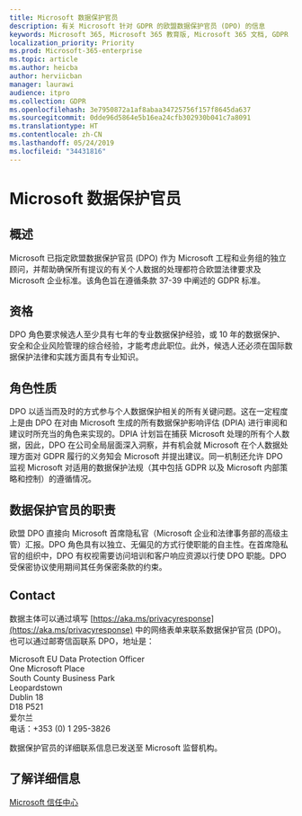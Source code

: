 ```yaml
---
title: Microsoft 数据保护官员
description: 有关 Microsoft 针对 GDPR 的欧盟数据保护官员 (DPO) 的信息
keywords: Microsoft 365, Microsoft 365 教育版, Microsoft 365 文档, GDPR
localization_priority: Priority
ms.prod: Microsoft-365-enterprise
ms.topic: article
ms.author: heicba
author: herviicban
manager: laurawi
audience: itpro
ms.collection: GDPR
ms.openlocfilehash: 3e7950872a1af8abaa34725756f157f8645da637
ms.sourcegitcommit: 0dde96d5864e5b16ea24cfb302930b041c7a8091
ms.translationtype: HT
ms.contentlocale: zh-CN
ms.lasthandoff: 05/24/2019
ms.locfileid: "34431816"
---
```

# <a name="microsofts-data-protection-officer"></a>Microsoft 数据保护官员

## <a name="overview"></a>概述
Microsoft 已指定欧盟数据保护官员 (DPO) 作为 Microsoft 工程和业务组的独立顾问，并帮助确保所有提议的有关个人数据的处理都符合欧盟法律要求及 Microsoft 企业标准。该角色旨在遵循条款 37-39 中阐述的 GDPR 标准。

## <a name="qualifications"></a>资格
DPO 角色要求候选人至少具有七年的专业数据保护经验，或 10 年的数据保护、安全和企业风险管理的综合经验，才能考虑此职位。此外，候选人还必须在国际数据保护法律和实践方面具有专业知识。 

## <a name="nature-of-the-role"></a>角色性质
DPO 以适当而及时的方式参与个人数据保护相关的所有关键问题。这在一定程度上是由 DPO 在对由 Microsoft 生成的所有数据保护影响评估 (DPIA) 进行审阅和建议时所充当的角色来实现的。DPIA 计划旨在捕获 Microsoft 处理的所有个人数据，因此，DPO 在公司全局层面深入洞察，并有机会就 Microsoft 在个人数据处理方面对 GDPR 履行的义务知会 Microsoft 并提出建议。同一机制还允许 DPO 监视 Microsoft 对适用的数据保护法规（其中包括 GDPR 以及 Microsoft 内部策略和控制）的遵循情况。 

## <a name="position-of-the-data-protection-officer"></a>数据保护官员的职责
欧盟 DPO 直接向 Microsoft 首席隐私官（Microsoft 企业和法律事务部的高级主管）汇报。DPO 角色具有以独立、无偏见的方式行使职能的自主性。在首席隐私官的组织中，DPO 有权视需要访问培训和客户响应资源以行使 DPO 职能。DPO 受保密协议使用期间其任务保密条款的约束。  

## <a name="contact"></a>Contact
数据主体可以通过填写 [https://aka.ms/privacyresponse](https://aka.ms/privacyresponse) 中的网络表单来联系数据保护官员 (DPO)。也可以通过邮寄信函联系 DPO，地址是：

Microsoft EU Data Protection Officer<br>
One Microsoft Place<br>
South County Business Park<br>
Leopardstown<br>
Dublin 18<br>
D18 P521<br>
爱尔兰<br>
电话：+353 (0) 1 295-3826<br>

数据保护官员的详细联系信息已发送至 Microsoft 监督机构。

## <a name="learn-more"></a>了解详细信息

[Microsoft 信任中心](https://www.microsoft.com/TrustCenter/Privacy/gdpr/default.aspx)


